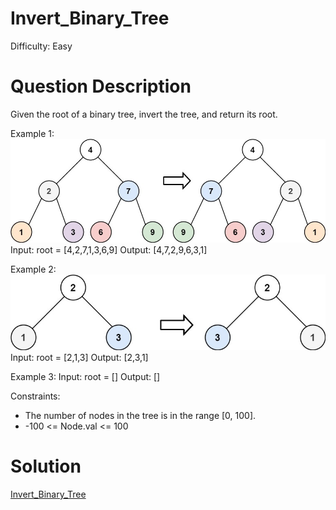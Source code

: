 
# Invert_Binary_Tree

Difficulty: Easy

# Question Description

Given the root of a binary tree, invert the tree, and return its root.

Example 1:
![alt text](image.png)
Input: root = [4,2,7,1,3,6,9]
Output: [4,7,2,9,6,3,1]

Example 2:
![alt text](image-1.png)
Input: root = [2,1,3]
Output: [2,3,1]

Example 3:
Input: root = []
Output: []

Constraints:

- The number of nodes in the tree is in the range [0, 100].
- -100 <= Node.val <= 100

# Solution

[Invert_Binary_Tree]([226]Invert_Binary_Tree.py)

    
